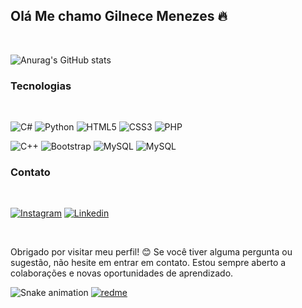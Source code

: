 ## Olá Me chamo Gilnece Menezes 🔥
</br>

![Anurag's GitHub stats](https://github-readme-stats.vercel.app/api?username=Gilnece&show_icons=true&theme=dark)

   ### Tecnologias
</br>

![C#](https://img.shields.io/badge/C%23-239120?style=for-the-badge&logo=c-sharp&logoColor=white)  ![Python](https://img.shields.io/badge/Python-3776AB?style=for-the-badge&logo=python&logoColor=white) ![HTML5](https://img.shields.io/badge/HTML5-E34F26?style=for-the-badge&logo=html5&logoColor=white) ![CSS3](https://img.shields.io/badge/CSS3-1572B6?style=for-the-badge&logo=css3&logoColor=white) ![PHP](https://img.shields.io/badge/PHP-777BB4?style=for-the-badge&logo=php&logoColor=white)

![C++](https://img.shields.io/badge/C%2B%2B-00599C?style=for-the-badge&logo=c%2B%2B&logoColor=white) ![Bootstrap](https://img.shields.io/badge/Bootstrap-563D7C?style=for-the-badge&logo=bootstrap&logoColor=white) ![MySQL](https://img.shields.io/badge/MySQL-00000F?style=for-the-badge&logo=mysql&logoColor=white) ![MySQL](https://img.shields.io/badge/jQuery-0769AD?style=for-the-badge&logo=jquery&logoColor=white) 





   ### Contato

</br>

[![Instagram](https://img.shields.io/badge/Instagram-E4405F?style=for-the-badge&logo=instagram&logoColor=white)](https://www.instagram.com/gil.nece/)   [![Linkedin](https://img.shields.io/badge/LinkedIn-0077B5?style=for-the-badge&logo=linkedin&logoColor=white)](https://www.linkedin.com/in/gilnece-menezes-b77065148/)

</br>


   Obrigado por visitar meu perfil! 😊
Se você tiver alguma pergunta ou sugestão, não hesite em entrar em contato. Estou sempre aberto a colaborações e novas oportunidades de aprendizado.


![Snake animation](https://github/Gilnece/Gilnece/blob/output/github-contribution-grid-snake.svg)
[![redme](https://github-readme-stats.vercel.app/api/pin/?username=Gilnece&repo=Gilnece&theme=react)](https://github.com/Gilnece/Gilnece)

